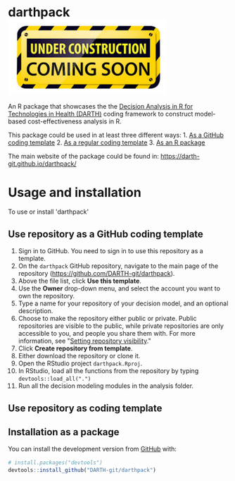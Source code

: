 
darthpack <img src="docs/figs/under_const.jpeg" align="center" alt="" width="360" />
====================================================================================

An R package that showcases the the [Decision Analysis in R for Technologies in Health (DARTH)](darthworkgroup.com) coding framework to construct model-based cost-effectiveness analysis in R.

This package could be used in at least three different ways: 1. [As a GitHub coding template](#use-repository-as-coding-template) 2. [As a regular coding template](#use-repository-as-coding-template) 3. [As an R package](#installation-as-a-package)

The main website of the package could be found in: <https://darth-git.github.io/darthpack/>

Usage and installation
======================

To use or install 'darthpack'

Use repository as a GitHub coding template
------------------------------------------

1.  Sign in to GitHub. You need to sign in to use this repository as a template.
2.  On the `darthpack` GitHub repository, navigate to the main page of the repository (<https://github.com/DARTH-git/darthpack>).
3.  Above the file list, click **Use this template**.
4.  Use the **Owner** drop-down menu, and select the account you want to own the repository.
5.  Type a name for your repository of your decision model, and an optional description.
6.  Choose to make the repository either public or private. Public repositories are visible to the public, while private repositories are only accessible to you, and people you share them with. For more information, see "[Setting repository visibility](https://help.github.com/en/articles/setting-repository-visibility)."
7.  Click **Create repository from template**.
8.  Either download the repository or clone it.
9.  Open the RStudio project `darthpack.Rproj`.
10. In RStudio, load all the functions from the repository by typing `devtools::load_all(".")`
11. Run all the decision modeling modules in the analysis folder.

Use repository as coding template
---------------------------------

Installation as a package
-------------------------

You can install the development version from [GitHub](https://github.com) with:

``` r
# install.packages("devtools")
devtools::install_github("DARTH-git/darthpack")
```
